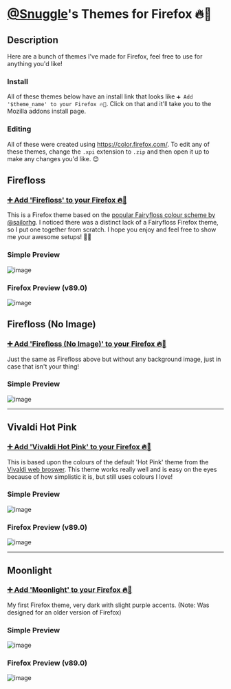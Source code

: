 # [@Snuggle](https://github.com/Snuggle)'s Themes for Firefox 🔥🦊
## Description 
Here are a bunch of themes I've made for Firefox, feel free to use for anything you'd like!

### Install
All of these themes below have an install link that looks like `➕ Add '$theme_name' to your Firefox 🔥🦊`. Click on that and it'll take you to the Mozilla addons install page.

### Editing 
All of these were created using https://color.firefox.com/. To edit any of these themes, change the `.xpi` extension to `.zip` and then open it up to make any changes you'd like. 😊


## Firefloss

### [➕ Add 'Firefloss' to your Firefox 🔥🦊](https://addons.mozilla.org/en-US/firefox/addon/firefloss/)

This is a Firefox theme based on the [popular Fairyfloss colour scheme by @sailorhg](https://sailorhg.github.io/fairyfloss/). 
I noticed there was a distinct lack of a Fairyfloss Firefox theme, so I put one together from scratch. I hope you enjoy and feel free to show me your awesome setups! 🌙✨

### Simple Preview
![image](https://user-images.githubusercontent.com/26250962/120940511-8be1be00-c715-11eb-87f9-5560e724268d.png)
### Firefox Preview (v89.0)
![image](https://user-images.githubusercontent.com/26250962/120939978-ae260c80-c712-11eb-9ad8-a7cce75c9401.png)




## Firefloss (No Image)

### [➕ Add 'Firefloss (No Image)' to your Firefox 🔥🦊](https://addons.mozilla.org/en-US/firefox/addon/firefloss-no-image/)

Just the same as Firefloss above but without any background image, just in case that isn't your thing!

### Simple Preview
![image](https://user-images.githubusercontent.com/26250962/120940489-75d3fd80-c715-11eb-92cd-5a5341fabfe8.png)



-----

## Vivaldi Hot Pink

### [➕ Add 'Vivaldi Hot Pink' to your Firefox 🔥🦊](https://addons.mozilla.org/en-US/firefox/addon/vivaldi-hot-pink/)

This is based upon the colours of the default 'Hot Pink' theme from the [Vivaldi web broswer](https://vivaldi.com/). This theme works really well and is easy on the eyes because of how simplistic it is, but still uses colours I love!

### Simple Preview
![image](https://user-images.githubusercontent.com/26250962/120938821-be3aed80-c70c-11eb-9807-5b9e0fb4c2fa.png)
### Firefox Preview (v89.0)
![image](https://user-images.githubusercontent.com/26250962/120939912-42dc3a80-c712-11eb-97fb-6ce8f9265013.png)




-----

## Moonlight

### [➕ Add 'Moonlight' to your Firefox 🔥🦊](https://addons.mozilla.org/en-US/firefox/addon/snuggle/)

My first Firefox theme, very dark with slight purple accents. (Note: Was designed for an older version of Firefox)

### Simple Preview
![image](https://user-images.githubusercontent.com/26250962/120938871-f4786d00-c70c-11eb-8dfa-3141bcd89e32.png)
### Firefox Preview (v89.0)
![image](https://user-images.githubusercontent.com/26250962/120939998-cc8c0800-c712-11eb-94b7-3fb32c49269a.png)



